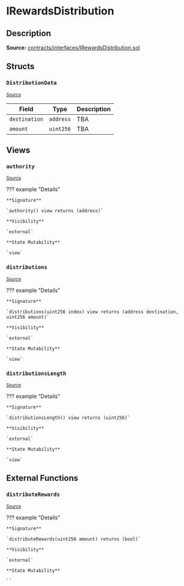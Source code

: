 # IRewardsDistribution

## Description

**Source:** [contracts/interfaces/IRewardsDistribution.sol](https://github.com/Synthetixio/synthetix/tree/v2.80.2-alpha/contracts/interfaces/IRewardsDistribution.sol)

## Structs

### `DistributionData`

<sub>[Source](https://github.com/Synthetixio/synthetix/tree/v2.80.2-alpha/contracts/interfaces/IRewardsDistribution.sol#L6)</sub>

| Field         | Type      | Description |
| ------------- | --------- | ----------- |
| `destination` | `address` | TBA         |
| `amount`      | `uint256` | TBA         |

## Views

### `authority`

<sub>[Source](https://github.com/Synthetixio/synthetix/tree/v2.80.2-alpha/contracts/interfaces/IRewardsDistribution.sol#L12)</sub>

??? example "Details"

    **Signature**

    `authority() view returns (address)`

    **Visibility**

    `external`

    **State Mutability**

    `view`

### `distributions`

<sub>[Source](https://github.com/Synthetixio/synthetix/tree/v2.80.2-alpha/contracts/interfaces/IRewardsDistribution.sol#L14)</sub>

??? example "Details"

    **Signature**

    `distributions(uint256 index) view returns (address destination, uint256 amount)`

    **Visibility**

    `external`

    **State Mutability**

    `view`

### `distributionsLength`

<sub>[Source](https://github.com/Synthetixio/synthetix/tree/v2.80.2-alpha/contracts/interfaces/IRewardsDistribution.sol#L16)</sub>

??? example "Details"

    **Signature**

    `distributionsLength() view returns (uint256)`

    **Visibility**

    `external`

    **State Mutability**

    `view`

## External Functions

### `distributeRewards`

<sub>[Source](https://github.com/Synthetixio/synthetix/tree/v2.80.2-alpha/contracts/interfaces/IRewardsDistribution.sol#L19)</sub>

??? example "Details"

    **Signature**

    `distributeRewards(uint256 amount) returns (bool)`

    **Visibility**

    `external`

    **State Mutability**

    ``
